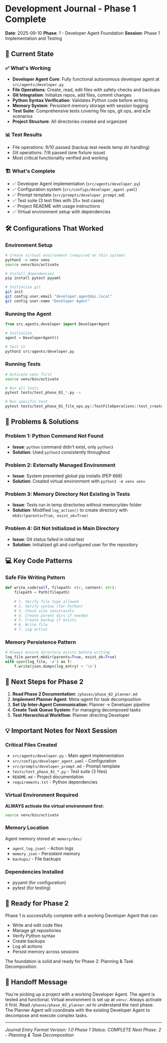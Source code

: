 # Development Journal - Phase 1 Complete
**Date**: 2025-09-10
**Phase**: 1 - Developer Agent Foundation
**Session**: Phase 1 Implementation and Testing

## 📍 Current State

### ✅ What's Working
- **Developer Agent Core**: Fully functional autonomous developer agent at `src/agents/developer.py`
- **File Operations**: Create, read, edit files with safety checks and backups
- **Git Integration**: Initialize repos, add files, commit changes
- **Python Syntax Verification**: Validates Python code before writing
- **Memory System**: Persistent memory storage with session logging
- **Test Suite**: Comprehensive tests covering file ops, git ops, and e2e scenarios
- **Project Structure**: All directories created and organized

### 📊 Test Results
- File operations: 9/10 passed (backup test needs temp dir handling)
- Git operations: 7/8 passed (one fixture issue)
- Most critical functionality verified and working

### 🏗️ What's Complete
- ✅ Developer Agent implementation (`src/agents/developer.py`)
- ✅ Configuration system (`src/configs/developer_agent.yaml`)
- ✅ Prompt template (`src/prompts/developer_prompt.md`)
- ✅ Test suite (3 test files with 25+ test cases)
- ✅ Project README with usage instructions
- ✅ Virtual environment setup with dependencies

## 🛠️ Configurations That Worked

### Environment Setup
```bash
# Create virtual environment (required on this system)
python3 -m venv venv
source venv/bin/activate

# Install dependencies
pip install pytest pyyaml

# Initialize git
git init
git config user.email "developer.agent@ai.local"
git config user.name "Developer Agent"
```

### Running the Agent
```python
from src.agents.developer import DeveloperAgent

# Initialize
agent = DeveloperAgent()

# Test it
python3 src/agents/developer.py
```

### Running Tests
```bash
# Activate venv first
source venv/bin/activate

# Run all tests
pytest tests/test_phase_01_*.py -v

# Run specific test
pytest tests/test_phase_01_file_ops.py::TestFileOperations::test_create_file -v
```

## 🐛 Problems & Solutions

### Problem 1: Python Command Not Found
- **Issue**: `python` command didn't exist, only `python3`
- **Solution**: Used `python3` consistently throughout

### Problem 2: Externally Managed Environment
- **Issue**: System prevented global pip installs (PEP 668)
- **Solution**: Created virtual environment with `python3 -m venv venv`

### Problem 3: Memory Directory Not Existing in Tests
- **Issue**: Tests run in temp directories without memory/dev folder
- **Solution**: Modified `log_action()` to create directory with `mkdir(parents=True, exist_ok=True)`

### Problem 4: Git Not Initialized in Main Directory
- **Issue**: Git status failed in initial test
- **Solution**: Initialized git and configured user for the repository

## 💻 Key Code Patterns

### Safe File Writing Pattern
```python
def write_code(self, filepath: str, content: str):
    filepath = Path(filepath)
    
    # 1. Verify file type allowed
    # 2. Verify syntax (for Python)
    # 3. Check size constraints
    # 4. Create parent dirs if needed
    # 5. Create backup if exists
    # 6. Write file
    # 7. Log action
```

### Memory Persistence Pattern
```python
# Always ensure directory exists before writing
log_file.parent.mkdir(parents=True, exist_ok=True)
with open(log_file, 'a') as f:
    f.write(json.dumps(log_entry) + '\n')
```

## 📝 Next Steps for Phase 2

1. **Read Phase 2 Documentation**: `/phases/phase_02_planner.md`
2. **Implement Planner Agent**: Meta-agent for task decomposition
3. **Set Up Inter-Agent Communication**: Planner → Developer pipeline
4. **Create Task Queue System**: For managing decomposed tasks
5. **Test Hierarchical Workflow**: Planner directing Developer

## 💡 Important Notes for Next Session

### Critical Files Created
- `src/agents/developer.py` - Main agent implementation
- `src/configs/developer_agent.yaml` - Configuration
- `src/prompts/developer_prompt.md` - Prompt template
- `tests/test_phase_01_*.py` - Test suite (3 files)
- `README.md` - Project documentation
- `requirements.txt` - Python dependencies

### Virtual Environment Required
**ALWAYS activate the virtual environment first:**
```bash
source venv/bin/activate
```

### Memory Location
Agent memory stored at: `memory/dev/`
- `agent_log.jsonl` - Action logs
- `memory.json` - Persistent memory
- `backups/` - File backups

### Dependencies Installed
- pyyaml (for configuration)
- pytest (for testing)

## 🚀 Ready for Phase 2

Phase 1 is successfully complete with a working Developer Agent that can:
- Write and edit code files
- Manage git repositories  
- Verify Python syntax
- Create backups
- Log all actions
- Persist memory across sessions

The foundation is solid and ready for Phase 2: Planning & Task Decomposition.

## 📌 Handoff Message

You're picking up a project with a working Developer Agent. The agent is tested and functional. Virtual environment is set up at `venv/`. Always activate it first. Read `/phases/phase_02_planner.md` to understand the next phase. The Planner Agent will coordinate with the existing Developer Agent to decompose and execute complex tasks.

---
*Journal Entry Format Version: 1.0*
*Phase 1 Status: COMPLETE*
*Next Phase: 2 - Planning & Task Decomposition*
